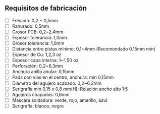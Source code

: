 ## Requisitos de fabricación

- [ ] Fresado: 0,2 ~ 0,5mm
- [ ] Ranurado: 0,5mm
- [ ] Grosor PCB: 0,2~2,4mm
- [ ] Espesor tolerancia: 1,0mm
- [ ] Grosor tolerancia: 1,0mm
- [ ] Distancia entre pistas mínimo:  0,1~4mm (Recomendado 0.15mm min)
- [ ] Espesor de Cu: 1,2,3 oz
- [ ] Espesor capa interna: 1~1,50 oz
- [ ] Perforación: 0,2~6,3mm
- [ ] Anchura anillo anular: 0,15mm
- [ ] Pads con vías en el centro, anchura: min 0,15mm
- [ ] Diámetro del agujero acabado: 0,2~6,2mm
- [ ] Serigrafía min 0,15 x 0,8 mm(H); Relación ancho alto 1:5
- [ ] Agujeros chapados: 0,6mm
- [ ] Mascara soldadura: verde, rojo, amarillo, azul
- [ ] Serigrafía: blanco, negro
